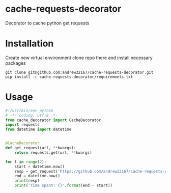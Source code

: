 # cache-requests-decorator
Decorator to cache python get requests
# Installation
Create new virtual environment clone repo there and install necessary packages
```
git clone git@github.com:andrew32167/cache-requests-decorator.git
pip install -r cache-requests-decorator/requirements.txt
```
# Usage
```python
#!/usr/bin/env python
# -*- coding: utf-8 -*-
from cache_decorator import CacheDecorator
import requests
from datetime import datetime


@CacheDecorator
def get_request(url, **kwargs):
    return requests.get(url, **kwargs)

for t in range(2):
    start = datetime.now()
    resp = get_request('https://github.com/andrew32167/cache-requests-decorator')
    end = datetime.now()
    print(resp)
    print('Time spent: {}'.format(end - start))

```
